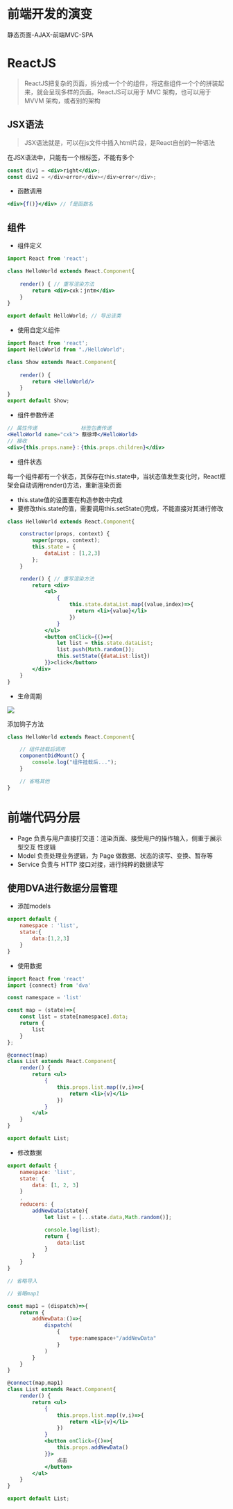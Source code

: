 # 前端开发的演变

静态页面-AJAX-前端MVC-SPA

# ReactJS

>ReactJS把复杂的页面，拆分成一个个的组件，将这些组件一个个的拼装起来，就会呈现多样的页面。ReactJS可以用于 MVC 架构，也可以用于 MVVM 架构，或者别的架构

## JSX语法

>JSX语法就是，可以在js文件中插入html片段，是React自创的一种语法

在JSX语法中，只能有一个根标签，不能有多个

```jsx
const div1 = <div>right</div>;
const div2 = </div>error</div></div>error</div>;
```

- 函数调用

```jsx
<div>{f()}</div> // f是函数名
```

## 组件

- 组件定义

```jsx
import React from 'react';

class HelloWorld extends React.Component{
    
    render() { // 重写渲染方法
        return <div>cxk：jntm</div>
    }
}

export default HelloWorld; // 导出该类
```

- 使用自定义组件

```jsx
import React from 'react';
import HelloWorld from "./HelloWorld";

class Show extends React.Component{
    
    render() {
        return <HelloWorld/>
    }
}
export default Show;
```

- 组件参数传递

```jsx
// 属性传递              标签包裹传递
<HelloWorld name="cxk"> 蔡徐坤</HelloWorld>
// 接收
<div>{this.props.name}：{this.props.children}</div>
```

- 组件状态

每一个组件都有一个状态，其保存在this.state中，当状态值发生变化时，React框架会自动调用render()方法，重新渲染页面

-  this.state值的设置要在构造参数中完成
-  要修改this.state的值，需要调用this.setState()完成，不能直接对其进行修改

```jsx
class HelloWorld extends React.Component{

    constructor(props, context) {
        super(props, context);
        this.state = {
            dataList : [1,2,3]
        };
    }

    render() { // 重写渲染方法
        return <div>
            <ul>
                {
                    this.state.dataList.map((value,index)=>{
                      return <li>{value}</li>
                    })
                }
            </ul>
            <button onClick={()=>{
                let list = this.state.dataList;
                list.push(Math.random());
                this.setState({dataList:list})
            }}>click</button>
        </div>
    }
}
```

- 生命周期

![](/assets/202339163133.png)

添加钩子方法

```jsx
class HelloWorld extends React.Component{

    // 组件挂载后调用
    componentDidMount() {
        console.log("组件挂载后...");
    }

    // 省略其他
}
```

# 前端代码分层

- Page 负责与用户直接打交道：渲染页面、接受用户的操作输入，侧重于展示型交互 性逻辑
- Model 负责处理业务逻辑，为 Page 做数据、状态的读写、变换、暂存等
- Service 负责与 HTTP 接口对接，进行纯粹的数据读写

## 使用DVA进行数据分层管理

- 添加models

```js
export default {
    namespace : 'list',
    state:{
        data:[1,2,3]
    }
}

```

- 使用数据

```jsx
import React from 'react'
import {connect} from 'dva'

const namespace = 'list'

const map = (state)=>{
    const list = state[namespace].data;
    return {
        list
    }
};

@connect(map)
class List extends React.Component{
    render() {
        return <ul>
            {
                this.props.list.map((v,i)=>{
                    return <li>{v}</li>
                })
            }
        </ul>
    }
}

export default List;
```

- 修改数据

```js
export default {
    namespace: 'list',
    state: {
        data: [1, 2, 3]
    }
    ,
    reducers: {
        addNewData(state){
            let list = [...state.data,Math.random()];

            console.log(list);
            return {
                data:list
            }
        }
    }
}
```

```jsx
// 省略导入

// 省略map1

const map1 = (dispatch)=>{
    return {
        addNewData:()=>{
            dispatch(
                {
                    type:namespace+"/addNewData"
                }
            )
        }
    }
}

@connect(map,map1)
class List extends React.Component{
    render() {
        return <ul>
            {
                this.props.list.map((v,i)=>{
                    return <li>{v}</li>
                })
            }
            <button onClick={()=>{
                this.props.addNewData()
            }}>
                点击
            </button>
        </ul>
    }
}

export default List;
```








